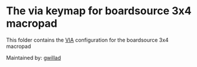 # The via keymap for boardsource 3x4 macropad

This folder contains the [VIA](https://caniusevia.com/) configuration for the boardsource 3x4 macropad

Maintained by: [gwillad](https://github.com/gwillad)
